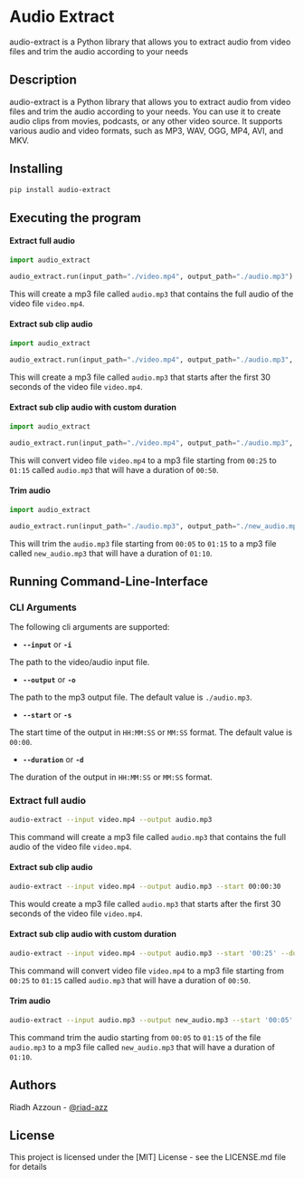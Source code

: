 # Audio Extract

audio-extract is a Python library that allows you to extract audio from video files and trim the audio according to your
needs

## Description

audio-extract is a Python library that allows you to extract audio from video files and trim the audio according to your
needs. You can use it to create audio clips from movies, podcasts, or any other video source. It supports various audio
and video formats, such as MP3, WAV, OGG, MP4, AVI, and MKV.

## Installing

```bash
pip install audio-extract
```

## Executing the program

#### Extract full audio

```python
import audio_extract

audio_extract.run(input_path="./video.mp4", output_path="./audio.mp3")
```

This will create a mp3 file called `audio.mp3` that contains the full audio of the video file `video.mp4`.

#### Extract sub clip audio

```python
import audio_extract

audio_extract.run(input_path="./video.mp4", output_path="./audio.mp3", start_time="00:30")
```

This will create a mp3 file called `audio.mp3` that starts after the first 30 seconds of the video file `video.mp4`.

#### Extract sub clip audio with custom duration

```python
import audio_extract

audio_extract.run(input_path="./video.mp4", output_path="./audio.mp3", start_time="00:25", duration="01:15")
```

This will convert video file `video.mp4` to a mp3 file starting from `00:25` to `01:15`
called `audio.mp3` that will have a duration of `00:50`.

#### Trim audio

```python
import audio_extract

audio_extract.run(input_path="./audio.mp3", output_path="./new_audio.mp3", start_time="00:05", duration="01:15")
```

This will trim the `audio.mp3` file starting from `00:05` to `01:15`  to a mp3 file called `new_audio.mp3` that will
have a duration of `01:10`.

## Running Command-Line-Interface

### CLI Arguments

The following cli arguments are supported:

* **`--input`** or **`-i`**

The path to the video/audio input file.

* **`--output`** or **`-o`**

The path to the mp3 output file. The default value is `./audio.mp3`.

* **`--start`** or **`-s`**

The start time of the output in `HH:MM:SS` or `MM:SS` format. The default value is `00:00`.

* **`--duration`** or **`-d`**

The duration of the output in `HH:MM:SS` or `MM:SS` format.

### Extract full audio

```bash
audio-extract --input video.mp4 --output audio.mp3
```

This command will create a mp3 file called `audio.mp3` that contains the full audio of the video file `video.mp4`.

#### Extract sub clip audio

```bash
audio-extract --input video.mp4 --output audio.mp3 --start 00:00:30
```

This would create a mp3 file called `audio.mp3` that starts after the first 30 seconds of the video file `video.mp4`.

#### Extract sub clip audio with custom duration

```bash
audio-extract --input video.mp4 --output audio.mp3 --start '00:25' --duration '01:15'
```

This command will convert video file `video.mp4` to a mp3 file starting from `00:25` to `01:15`
called `audio.mp3` that will have a duration of `00:50`.

#### Trim audio

```bash
audio-extract --input audio.mp3 --output new_audio.mp3 --start '00:05' --duration '01:15'
```

This command trim the audio starting from `00:05` to `01:15` of the file `audio.mp3` to a mp3 file
called `new_audio.mp3` that will have a duration of `01:10`.

## Authors

Riadh Azzoun - [@riad-azz](https://github.com/riad-azz)

## License

This project is licensed under the [MIT] License - see the LICENSE.md file for details